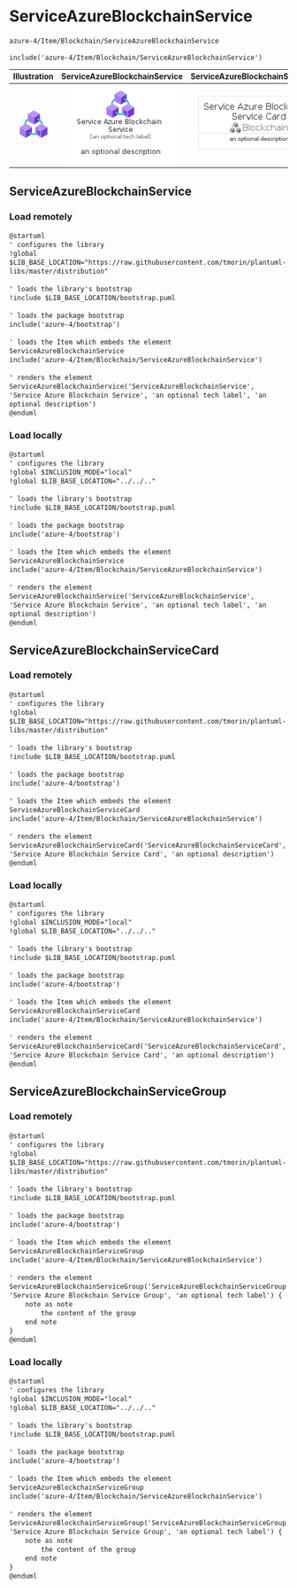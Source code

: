 # ServiceAzureBlockchainService


```text
azure-4/Item/Blockchain/ServiceAzureBlockchainService
```

```text
include('azure-4/Item/Blockchain/ServiceAzureBlockchainService')
```



| Illustration | ServiceAzureBlockchainService | ServiceAzureBlockchainServiceCard | ServiceAzureBlockchainServiceGroup |
| :---: | :---: | :---: | :---: |
| ![illustration for Illustration](../../../azure-4/Item/Blockchain/ServiceAzureBlockchainService.png) | ![illustration for ServiceAzureBlockchainService](../../../azure-4/Item/Blockchain/ServiceAzureBlockchainService.Local.png) | ![illustration for ServiceAzureBlockchainServiceCard](../../../azure-4/Item/Blockchain/ServiceAzureBlockchainServiceCard.Local.png) | ![illustration for ServiceAzureBlockchainServiceGroup](../../../azure-4/Item/Blockchain/ServiceAzureBlockchainServiceGroup.Local.png) |




## ServiceAzureBlockchainService

### Load remotely
```plantuml
@startuml
' configures the library
!global $LIB_BASE_LOCATION="https://raw.githubusercontent.com/tmorin/plantuml-libs/master/distribution"

' loads the library's bootstrap
!include $LIB_BASE_LOCATION/bootstrap.puml

' loads the package bootstrap
include('azure-4/bootstrap')

' loads the Item which embeds the element ServiceAzureBlockchainService
include('azure-4/Item/Blockchain/ServiceAzureBlockchainService')

' renders the element
ServiceAzureBlockchainService('ServiceAzureBlockchainService', 'Service Azure Blockchain Service', 'an optional tech label', 'an optional description')
@enduml
```

### Load locally
```plantuml
@startuml
' configures the library
!global $INCLUSION_MODE="local"
!global $LIB_BASE_LOCATION="../../.."

' loads the library's bootstrap
!include $LIB_BASE_LOCATION/bootstrap.puml

' loads the package bootstrap
include('azure-4/bootstrap')

' loads the Item which embeds the element ServiceAzureBlockchainService
include('azure-4/Item/Blockchain/ServiceAzureBlockchainService')

' renders the element
ServiceAzureBlockchainService('ServiceAzureBlockchainService', 'Service Azure Blockchain Service', 'an optional tech label', 'an optional description')
@enduml
```

## ServiceAzureBlockchainServiceCard

### Load remotely
```plantuml
@startuml
' configures the library
!global $LIB_BASE_LOCATION="https://raw.githubusercontent.com/tmorin/plantuml-libs/master/distribution"

' loads the library's bootstrap
!include $LIB_BASE_LOCATION/bootstrap.puml

' loads the package bootstrap
include('azure-4/bootstrap')

' loads the Item which embeds the element ServiceAzureBlockchainServiceCard
include('azure-4/Item/Blockchain/ServiceAzureBlockchainService')

' renders the element
ServiceAzureBlockchainServiceCard('ServiceAzureBlockchainServiceCard', 'Service Azure Blockchain Service Card', 'an optional description')
@enduml
```

### Load locally
```plantuml
@startuml
' configures the library
!global $INCLUSION_MODE="local"
!global $LIB_BASE_LOCATION="../../.."

' loads the library's bootstrap
!include $LIB_BASE_LOCATION/bootstrap.puml

' loads the package bootstrap
include('azure-4/bootstrap')

' loads the Item which embeds the element ServiceAzureBlockchainServiceCard
include('azure-4/Item/Blockchain/ServiceAzureBlockchainService')

' renders the element
ServiceAzureBlockchainServiceCard('ServiceAzureBlockchainServiceCard', 'Service Azure Blockchain Service Card', 'an optional description')
@enduml
```

## ServiceAzureBlockchainServiceGroup

### Load remotely
```plantuml
@startuml
' configures the library
!global $LIB_BASE_LOCATION="https://raw.githubusercontent.com/tmorin/plantuml-libs/master/distribution"

' loads the library's bootstrap
!include $LIB_BASE_LOCATION/bootstrap.puml

' loads the package bootstrap
include('azure-4/bootstrap')

' loads the Item which embeds the element ServiceAzureBlockchainServiceGroup
include('azure-4/Item/Blockchain/ServiceAzureBlockchainService')

' renders the element
ServiceAzureBlockchainServiceGroup('ServiceAzureBlockchainServiceGroup', 'Service Azure Blockchain Service Group', 'an optional tech label') {
    note as note
        the content of the group
    end note
}
@enduml
```

### Load locally
```plantuml
@startuml
' configures the library
!global $INCLUSION_MODE="local"
!global $LIB_BASE_LOCATION="../../.."

' loads the library's bootstrap
!include $LIB_BASE_LOCATION/bootstrap.puml

' loads the package bootstrap
include('azure-4/bootstrap')

' loads the Item which embeds the element ServiceAzureBlockchainServiceGroup
include('azure-4/Item/Blockchain/ServiceAzureBlockchainService')

' renders the element
ServiceAzureBlockchainServiceGroup('ServiceAzureBlockchainServiceGroup', 'Service Azure Blockchain Service Group', 'an optional tech label') {
    note as note
        the content of the group
    end note
}
@enduml
```

